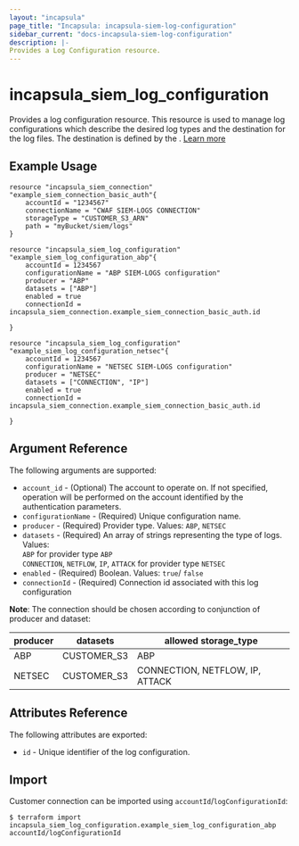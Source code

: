 ```yaml
---
layout: "incapsula"
page_title: "Incapsula: incapsula-siem-log-configuration"
sidebar_current: "docs-incapsula-siem-log-configuration"
description: |-
Provides a Log Configuration resource.
---
```


# incapsula_siem_log_configuration

Provides a log configuration resource.
This resource is used to manage log configurations which describe the desired log types
and the destination for the log files. The destination is defined by the <connection ID>.
[Learn more](https://docs.imperva.com/bundle/cloud-application-security/page/siem-log-configuration.htm)


## Example Usage

```hcl
resource "incapsula_siem_connection" "example_siem_connection_basic_auth"{
	accountId = "1234567"
	connectionName = "CWAF SIEM-LOGS CONNECTION"
  	storageType = "CUSTOMER_S3_ARN"
  	path = "myBucket/siem/logs"
}

resource "incapsula_siem_log_configuration" "example_siem_log_configuration_abp"{
    accountId = 1234567
  	configurationName = "ABP SIEM-LOGS configuration"
  	producer = "ABP"
	datasets = ["ABP"]
  	enabled = true
  	connectionId = incapsula_siem_connection.example_siem_connection_basic_auth.id

}

resource "incapsula_siem_log_configuration" "example_siem_log_configuration_netsec"{
    accountId = 1234567
  	configurationName = "NETSEC SIEM-LOGS configuration"
  	producer = "NETSEC"
	datasets = ["CONNECTION", "IP"]
  	enabled = true
  	connectionId = incapsula_siem_connection.example_siem_connection_basic_auth.id

}
```

## Argument Reference

The following arguments are supported:
* `account_id` - (Optional) The account to operate on. If not specified, operation will be performed on the account identified by the authentication parameters.
* `configurationName` - (Required) Unique configuration name.
* `producer` - (Required) Provider type. Values: `ABP`, `NETSEC`
* `datasets` - (Required) An array of strings representing the type of logs. Values:<br /> `ABP` for provider type `ABP`<br /> `CONNECTION`, `NETFLOW`, `IP`, `ATTACK` for provider type `NETSEC`
* `enabled`  - (Required) Boolean. Values: `true`/ `false`
* `connectionId` - (Required) Connection id associated with this log configuration

**Note**: The connection should be chosen according to conjunction of producer and dataset:

| producer  | datasets        | allowed storage_type            |
| --------- |-----------------|---------------------------------|
|  ABP      | CUSTOMER_S3     | ABP                             |
|  NETSEC   | CUSTOMER_S3     | CONNECTION, NETFLOW, IP, ATTACK |


## Attributes Reference

The following attributes are exported:

* `id` - Unique identifier of the log configuration.

## Import

Customer connection can be imported using `accountId`/`logConfigurationId`:

```
$ terraform import incapsula_siem_log_configuration.example_siem_log_configuration_abp accountId/logConfigurationId
```
